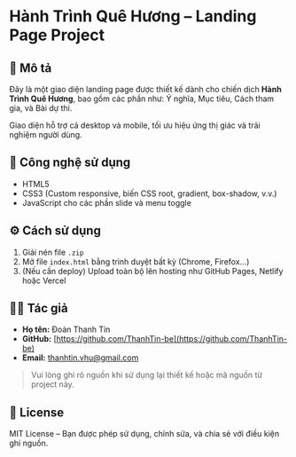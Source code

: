 # Hành Trình Quê Hương – Landing Page Project

## 🎯 Mô tả
Đây là một giao diện landing page được thiết kế dành cho chiến dịch **Hành Trình Quê Hương**, bao gồm các phần như: Ý nghĩa, Mục tiêu, Cách tham gia, và Bài dự thi.

Giao diện hỗ trợ cả desktop và mobile, tối ưu hiệu ứng thị giác và trải nghiệm người dùng.

## 📁 Công nghệ sử dụng

- HTML5
- CSS3 (Custom responsive, biến CSS root, gradient, box-shadow, v.v.)
- JavaScript cho các phần slide và menu toggle

## ⚙️ Cách sử dụng

1. Giải nén file `.zip`
2. Mở file `index.html` bằng trình duyệt bất kỳ (Chrome, Firefox...)
3. (Nếu cần deploy) Upload toàn bộ lên hosting như GitHub Pages, Netlify hoặc Vercel

## 👨‍💻 Tác giả

- **Họ tên:** Đoàn Thanh Tín
- **GitHub:** [https://github.com/ThanhTin-be](https://github.com/ThanhTin-be)
- **Email:** thanhtin.vhu@gmail.com

> Vui lòng ghi rõ nguồn khi sử dụng lại thiết kế hoặc mã nguồn từ project này.

## 📝 License

MIT License – Bạn được phép sử dụng, chỉnh sửa, và chia sẻ với điều kiện ghi nguồn.
